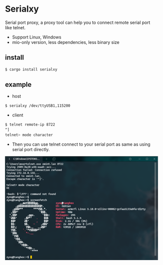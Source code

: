 # Serialxy
Serial port proxy, a proxy tool can help you to connect remote serial port like telnet.

* Support Linux, Windows
* mio-only version, less dependencies, less binary size

## install

```bash
$ cargo install serialxy
```

## example

* host
```bash
$ serialxy /dev/ttyUSB1,115200
```

* client
```bash
$ telnet remote-ip 8722
^]
telnet> mode character
```

* Then you can use telnet connect to your serial port as same as using serial port directly.

![example](example.png)
